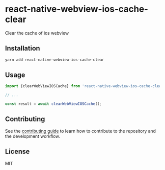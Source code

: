 # react-native-webview-ios-cache-clear

Clear the cache of ios webview

## Installation

```sh
yarn add react-native-webview-ios-cache-clear
```

## Usage

```js
import {clearWebViewIOSCache} from 'react-native-webview-ios-cache-clear';

// ...

const result = await clearWebViewIOSCache();
```

## Contributing

See the [contributing guide](CONTRIBUTING.md) to learn how to contribute to the repository and the development workflow.

## License

MIT
